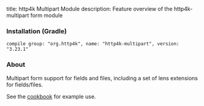 title: http4k Multipart Module
description: Feature overview of the http4k-multipart form module

### Installation (Gradle)
```compile group: "org.http4k", name: "http4k-multipart", version: "3.23.1"```

### About

Multipart form support for fields and files, including a set of lens extensions for fields/files.

See the [cookbook](/cookbook/multipart_forms/) for example use.
